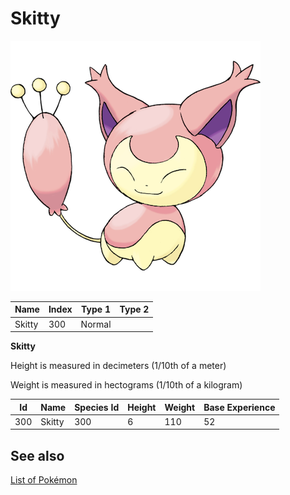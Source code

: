 # Skitty


![Skitty](images/300.png)

| **Name** | **Index** | **Type 1** | **Type 2** |
|----|----|----|----|
| Skitty | 300 | Normal  |  |

**Skitty** 


Height is measured in decimeters (1/10th of a meter)

Weight is measured in hectograms (1/10th of a kilogram)

| **Id** | **Name** | **Species Id** | **Height** | **Weight** | **Base Experience** |
|--------|----------|----------------|------------|------------|---------------------|
| 300 | Skitty | 300 | 6 | 110 | 52 |


## See also

[List of Pokémon](../pokemon.md)
